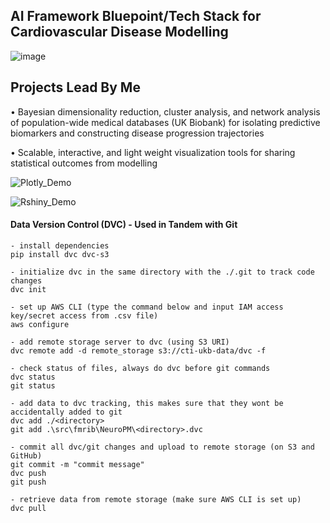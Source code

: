 ## AI Framework Bluepoint/Tech Stack for Cardiovascular Disease Modelling
![image](https://user-images.githubusercontent.com/29684281/188947616-5185127b-2c2e-40d7-a0df-9eab95b7c213.png)

## Projects Lead By Me
•	Bayesian dimensionality reduction, cluster analysis, and network analysis of population-wide medical databases (UK Biobank) for isolating predictive biomarkers and constructing disease progression trajectories

•	Scalable, interactive, and light weight visualization tools for sharing statistical outcomes from modelling

![Plotly_Demo](https://user-images.githubusercontent.com/29684281/177753046-d20de5fe-b60b-4b54-928b-d15dc5917caa.png)

![Rshiny_Demo](https://user-images.githubusercontent.com/29684281/177753060-3b01057d-e711-4a42-9106-7d2cec58ea29.png)

#### Data Version Control (DVC) - Used in Tandem with Git
```
- install dependencies
pip install dvc dvc-s3

- initialize dvc in the same directory with the ./.git to track code changes
dvc init

- set up AWS CLI (type the command below and input IAM access key/secret access from .csv file)
aws configure

- add remote storage server to dvc (using S3 URI)
dvc remote add -d remote_storage s3://cti-ukb-data/dvc -f

- check status of files, always do dvc before git commands
dvc status
git status

- add data to dvc tracking, this makes sure that they wont be accidentally added to git
dvc add ./<directory>
git add .\src\fmrib\NeuroPM\<directory>.dvc

- commit all dvc/git changes and upload to remote storage (on S3 and GitHub)
git commit -m "commit message"
dvc push
git push

- retrieve data from remote storage (make sure AWS CLI is set up)
dvc pull
```
